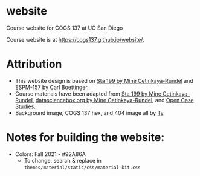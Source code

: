 # website
Course website for COGS 137 at UC San Diego

Course website is at https://cogs137.github.io/website/.

# Attribution

- This website design is based on [Sta 199 by Mine Çetinkaya-Rundel](http://www2.stat.duke.edu/courses/Spring18/Sta199/) and [ESPM-157 by Carl Boettinger](https://espm-157.carlboettiger.info/).
- Course materials have been adapted from [Sta 199 by Mine Çetinkaya-Rundel](http://www2.stat.duke.edu/courses/Spring18/Sta199/), [datasciencebox.org by Mine Çetinkaya-Rundel](https://datasciencebox.org/), and [Open Case Studies](https://www.opencasestudies.org/).
- Background image, COGS 137 hex, and 404 image all by [Ty](https://www.instagram.com/fancychicken1/).

# Notes for building the website:

- Colors: Fall 2021 - #92A86A
  - To change, search & replace in `themes/material/static/css/material-kit.css`
